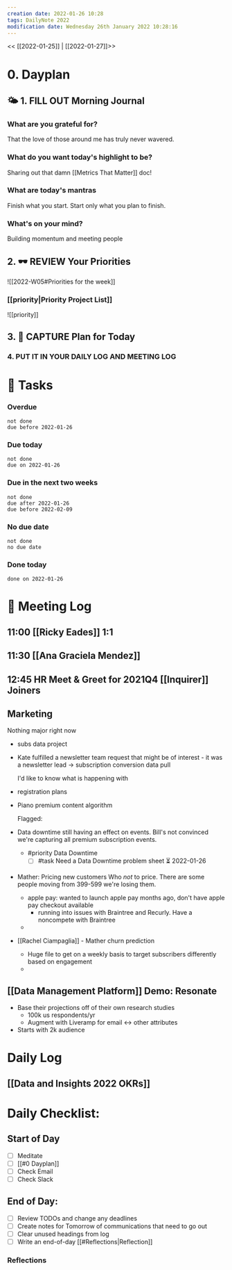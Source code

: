 ```yaml
---
creation date: 2022-01-26 10:28
tags: DailyNote 2022
modification date: Wednesday 26th January 2022 10:28:16
---
```


<< [[2022-01-25]] | [[2022-01-27]]>>

# 0. Dayplan
## 🌤 1. **FILL OUT** Morning Journal
### What are you grateful for?
That the love of those around me has truly never wavered.
### What do you want today's highlight to be?
Sharing out that damn [[Metrics That Matter]] doc!
### What are today's mantras
Finish what you start. Start only what you plan to finish.
### What's on your mind?
Building momentum and meeting people
## 2. 🕶 **REVIEW** Your Priorities
![[2022-W05#Priorities for the week]]
### [[priority|Priority Project List]] 
![[priority]]
## 3. 📆 **CAPTURE** Plan for Today
### 4. PUT IT IN YOUR DAILY LOG AND MEETING LOG
# 📝 Tasks
### Overdue
```tasks
not done
due before 2022-01-26
```
### Due today
```tasks
not done
due on 2022-01-26
```
### Due in the next two weeks
```tasks
not done
due after 2022-01-26
due before 2022-02-09
```
### No due date
```tasks
not done
no due date
```
### Done today
```tasks
done on 2022-01-26
```
# 📰 Meeting Log
## 11:00 [[Ricky Eades]] 1:1
## 11:30 [[Ana Graciela Mendez]]
## 12:45 HR Meet & Greet for 2021Q4 [[Inquirer]] Joiners
## Marketing

Nothing major right now
- subs data project
- Kate fulfilled a newsletter team request that might be of interest - it was a newsletter lead -> subscription conversion data pull
  
  I'd like to know what is happening with
- registration plans
- Piano premium content algorithm
  
  Flagged:
- Data downtime still having an effect on events. Bill's not convinced we're capturing all premium subscription events.
	- #priority Data Downtime
		- [ ]  #task Need a Data Downtime problem sheet ⏳ 2022-01-26
- Mather: Pricing new customers Who *not* to price. There are some people moving from 399-599 we're losing them.
	- apple pay: wanted to launch apple pay months ago, don't have apple pay checkout available
		- running into issues with Braintree and Recurly. Have a noncompete with Braintree
	-
- [[Rachel Ciampaglia]] - Mather churn prediction
	- Huge file to get on a weekly basis to target subscribers differently based on engagement
	-
## [[Data Management Platform]] Demo: Resonate
- Base their projections off of their own research studies
	- 100k us respondents/yr
	- Augment with Liveramp for email <-> other attributes
- Starts with 2k audience
# Daily Log
## [[Data and Insights 2022 OKRs]]
# Daily Checklist:
## Start of Day
- [ ] Meditate
- [ ] [[#0 Dayplan]]
- [ ] Check Email
- [ ] Check Slack
## End of Day:
- [ ] Review TODOs and change any deadlines
- [ ] Create notes for Tomorrow of communications that need to go out
- [ ] Clear unused headings from log
- [ ] Write an end-of-day [[#Reflections|Reflection]]
### Reflections